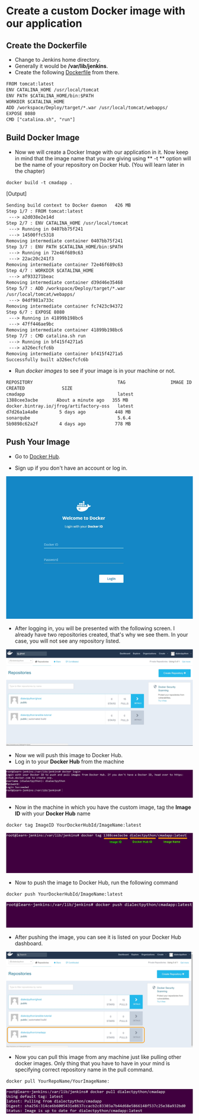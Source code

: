 # Create a custom Docker image with our application

## Create the Dockerfile

* Change to Jenkins home directory.
* Generally it would be **/var/lib/jenkins**.
* Create the following [Dockerfile](https://docs.docker.com/engine/reference/builder/) from there.

```
FROM tomcat:latest
ENV CATALINA_HOME /usr/local/tomcat
ENV PATH $CATALINA_HOME/bin:$PATH
WORKDIR $CATALINA_HOME
ADD /workspace/Deploy/target/*.war /usr/local/tomcat/webapps/
EXPOSE 8080
CMD ["catalina.sh", "run"]
```
## Build Docker Image

* Now we will create a Docker Image with our application in it. Now keep in mind that the image name that you are giving using ** -t ** option will be the name of your repository on Docker Hub. (You will learn later in the chapter)

```
docker build -t cmadapp .
```

[Output]

```
Sending build context to Docker daemon   426 MB
Step 1/7 : FROM tomcat:latest
 ---> a2d038e2e14d
Step 2/7 : ENV CATALINA_HOME /usr/local/tomcat
 ---> Running in 0407bb75f241
 ---> 14500ffc5318
Removing intermediate container 0407bb75f241
Step 3/7 : ENV PATH $CATALINA_HOME/bin:$PATH
 ---> Running in 72e46f689c63
 ---> 22ac20c241f3
Removing intermediate container 72e46f689c63
Step 4/7 : WORKDIR $CATALINA_HOME
 ---> af933271beac
Removing intermediate container d39d46e35468
Step 5/7 : ADD /workspace/Deploy/target/*.war /usr/local/tomcat/webapps/
 ---> 04df981a733c
Removing intermediate container fc7423c94372
Step 6/7 : EXPOSE 8080
 ---> Running in 41899b198bc6
 ---> 47ff446ae9bc
Removing intermediate container 41899b198bc6
Step 7/7 : CMD catalina.sh run
 ---> Running in bf415f4271a5
 ---> a326ecfcfc6b
Removing intermediate container bf415f4271a5
Successfully built a326ecfcfc6b
```

* Run *docker images* to see if your image is in your machine or not.

```
REPOSITORY                                TAG                 IMAGE ID            CREATED              SIZE
cmadapp                                   latest              1388cee3acbe       About a minute ago   355 MB
docker.bintray.io/jfrog/artifactory-oss   latest              d7d26a1a4a8e        5 days ago           448 MB
sonarqube                                 5.6.4               5b9898c62a2f        4 days ago           778 MB
```

## Push Your Image

* Go to [Docker Hub](https://hub.docker.com/).

* Sign up if you don't have an account or log in.

![login](images/dockerhub/login.jpg)

* After logging in, you will be presented with the following screen. I already have two repositories created, that's why we see them. In your case, you will not see any repository listed.

![dashboard](images/dockerhub/dashboard.jpg)

* Now we will push this image to Docker Hub.
* Log in to your **Docker Hub** from the machine

![login_console](images/dockerhub/login_console.jpg)

* Now in the machine in which you have the custom image, tag the **Image ID** with your **Docker Hub** name

```
docker tag ImageID YourDockerHubId/ImageName:latest
```

![tag](images/dockerhub/tag.jpg)

* Now to push the image to Docker Hub, run the following command

```
docker push YourDockerHubId/ImageName:latest
```

![push](images/dockerhub/push.jpg)

* After pushing the image, you can see it is listed on your Docker Hub dashboard.

![repo](images/dockerhub/repo.jpg)

* Now you can pull this image from any machine just like pulling other docker images. Only thing that you have to have in your mind is specifying correct repository name in the pull command.

```
docker pull YourRepoName/YourImageName:
```

![pull](images/dockerhub/pull.jpg)
